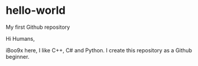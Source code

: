 # hello-world
My first Github repository

Hi Humans,

iBoo9x here, I like C++, C# and Python.
I create this repository as a Github beginner.
